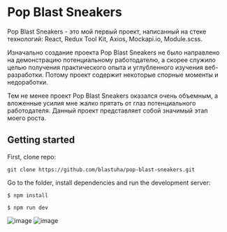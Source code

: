 # Pop Blast Sneakers

Pop Blast Sneakers - это мой первый проект, написанный на стеке технологий: React, Redux Tool Kit, Axios, Mockapi.io, Module.scss.

Изначально создание проекта Pop Blast Sneakers не было направлено на демонстрацию потенциальному работодателю, а скорее служило целью получения практического опыта и углубленного изучения веб-разработки. Потому проект содержит некоторые спорные моменты и недоработки.

Тем не менее проект Pop Blast Sneakers оказался очень объемным, а вложенные усилия мне жалко прятать от глаз потенциального работодателя. Данный проект представляет собой значимый этап моего роста.

## Getting started

First, clone repo:

`git clone https://github.com/blastuha/pop-blast-sneakers.git`

Go to the folder, install dependencies and run the development server:

```
$ npm install

$ npm run dev

```

![image](https://i.ibb.co/m98Y4mT/popblast-PNG.png)
![image](https://i.ibb.co/n7nqCn0/popblast-PNG2.png)
